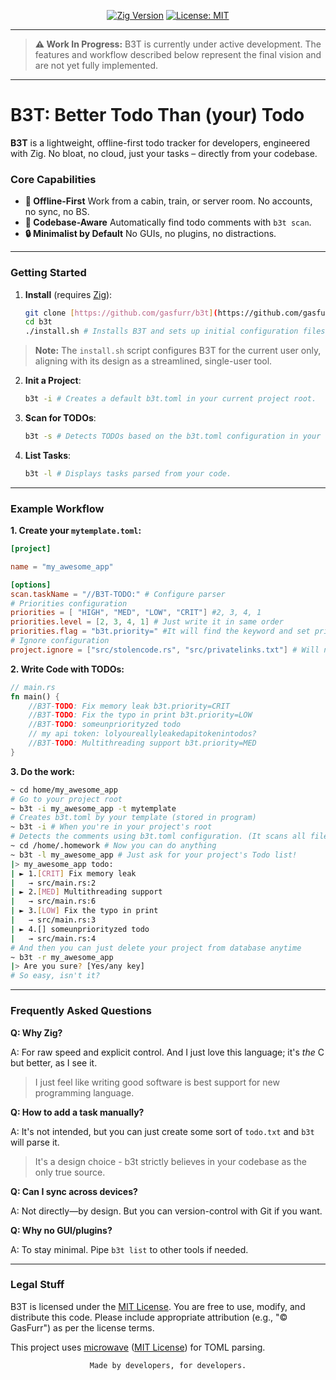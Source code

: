 <div align="center">

[![Zig Version](https://img.shields.io/badge/Zig-0.15.0-%23ec7c0c)](https://ziglang.org)
[![License: MIT](https://img.shields.io/badge/License-MIT-blue.svg)](LICENSE)

</div>

-----

> **⚠️ Work In Progress:**
> B3T is currently under active development. The features and workflow described below represent the final vision and are not yet fully  implemented.

-----

# B3T: Better Todo Than (your) Todo

**B3T** is a lightweight, offline-first todo tracker for developers, engineered with Zig. No bloat, no cloud, just your tasks – directly from your codebase.

### **Core Capabilities**

* **📴 Offline-First** Work from a cabin, train, or server room. No accounts, no sync, no BS.
* **🔎 Codebase-Aware** Automatically find todo comments with `b3t scan`.
* **🔒 Minimalist by Default** No GUIs, no plugins, no distractions.
-----

### **Getting Started**

1.  **Install** (requires [Zig](https://ziglang.org)):

    ```bash
    git clone [https://github.com/gasfurr/b3t](https://github.com/gasfurr/b3t)
    cd b3t
    ./install.sh # Installs B3T and sets up initial configuration files.
    ```
> **Note:** The `install.sh` script configures B3T for the current user only, aligning with its design as a streamlined, single-user tool.

2.  **Init a Project**:

    ```bash
    b3t -i # Creates a default b3t.toml in your current project root.
    ```

3.  **Scan for TODOs**:

    ```bash
    b3t -s # Detects TODOs based on the b3t.toml configuration in your codebase.
    ```

4.  **List Tasks**:

    ```bash
    b3t -l # Displays tasks parsed from your code.
    ```

-----

### **Example Workflow**

**1. Create your `mytemplate.toml`:**

```toml
[project]

name = "my_awesome_app"

[options]
scan.taskName = "//B3T-TODO:" # Configure parser
# Priorities configuration
priorities = [ "HIGH", "MED", "LOW", "CRIT"] #2, 3, 4, 1
priorities.level = [2, 3, 4, 1] # Just write it in same order
priorities.flag = "b3t.priority=" #It will find the keyword and set priority
# Ignore configuration
project.ignore = ["src/stolencode.rs", "src/privatelinks.txt"] # Will not read this files
```

**2. Write Code with TODOs:**

```rust
// main.rs
fn main() {
    //B3T-TODO: Fix memory leak b3t.priority=CRIT
    //B3T-TODO: Fix the typo in print b3t.priority=LOW
    //B3T-TODO: someunpriorityzed todo
    // my api token: lolyoureallyleakedapitokenintodos?
    //B3T-TODO: Multithreading support b3t.priority=MED
}
```

**3. Do the work:**

```bash
~ cd home/my_awesome_app
# Go to your project root
~ b3t -i my_awesome_app -t mytemplate
# Creates b3t.toml by your template (stored in program)
~ b3t -i # When you're in your project's root
# Detects the comments using b3t.toml configuration. (It scans all files if not said otherwise.)
~ cd /home/.homework # Now you can do anything
~ b3t -l my_awesome_app # Just ask for your project's Todo list!
|> my_awesome_app todo:
| ► 1.[CRIT] Fix memory leak
|   → src/main.rs:2
| ► 2.[MED] Multithreading support
|   → src/main.rs:6
| ► 3.[LOW] Fix the typo in print
|   → src/main.rs:3
| ► 4.[] someunpriorityzed todo
|   → src/main.rs:4
# And then you can just delete your project from database anytime
~ b3t -r my_awesome_app
|> Are you sure? [Yes/any key]
# So easy, isn't it?
```

---

### **Frequently Asked Questions**

**Q: Why Zig?**

A: For raw speed and explicit control. And I just love this language; it's *the* C but better, as I see it.

> I just feel like writing good software is best support for new programming language.

**Q: How to add a task manually?**

A: It's not intended, but you can just create some sort of `todo.txt` and `b3t` will parse it.

> It's a design choice - b3t strictly believes in your codebase as the only true source.

**Q: Can I sync across devices?**

A: Not directly—by design. But you can version-control with Git if you want.

**Q: Why no GUI/plugins?**

A: To stay minimal. Pipe `b3t list` to other tools if needed.

-----

### **Legal Stuff**

B3T is licensed under the [MIT License](LICENSE). You are free to use, modify, and distribute this code. Please include appropriate attribution (e.g., "© GasFurr") as per the license terms.

This project uses [microwave](https://github.com/edqx/microwave) ([MIT License](https://github.com/edqx/microwave/blob/main/LICENSE)) for TOML parsing.

<div align="center">

`Made by developers, for developers.`
